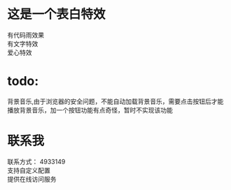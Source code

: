 # 这是一个表白特效
有代码雨效果  
有文字特效  
爱心特效  

# todo:
背景音乐,由于浏览器的安全问题，不能自动加载背景音乐，需要点击按钮后才能播放背景音乐，加一个按钮功能有点奇怪，暂时不实现该功能  
# 联系我
联系方式： 4933149  
支持自定义配置  
提供在线访问服务
